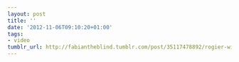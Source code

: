 ```yaml
---
layout: post
title: ''
date: '2012-11-06T09:10:20+01:00'
tags:
- video
tumblr_url: http://fabiantheblind.tumblr.com/post/35117478892/rogier-wieland-saz-the-moleskine-coloured
---
```

